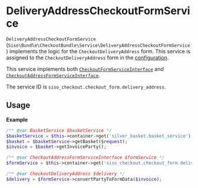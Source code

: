 # DeliveryAddressCheckoutFormService

`DeliveryAddressCheckoutFormService` (`Siso\Bundle\CheckoutBundle\Service\DeliveryAddressCheckoutFormService`) implements the logic for the `CheckoutDeliveryAddress` form.
This service is assigned to the `CheckoutDeliveryAddress` form in the [configuration](../configuration_for_checkout_forms.md).

This service implements both [`CheckoutFormServiceInterface`](interfaces_for_checkout_services.md#checkoutformserviceinterface) and [`CheckoutAddressFormServiceInterface`](interfaces_for_checkout_services.md#checkoutaddressformserviceinterface).

The service ID is `siso_checkout.checkout_form.delivery_address`.

## Usage

**Example**

``` php
/** @var BasketService $basketService */
$basketService = $this->container->get('silver_basket.basket_service');
$basket = $basketService->getBasket($request);
$invoice = $basket->getInvoiceParty();

/** @var CheckoutAddressFormServiceInterface $formService */
$formService = $this->container->get('siso_checkout.checkout_form.delivery_address');

/** @var CheckoutDeliveryAddress $delivery */
$delivery = $formService->convertPartyToFormData($invoice);
```
